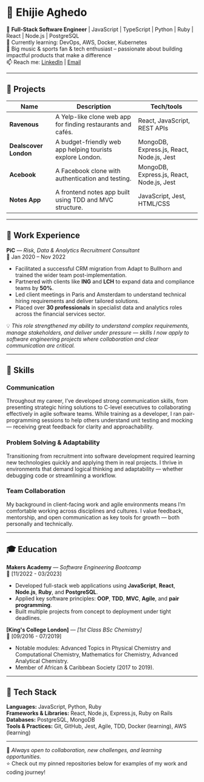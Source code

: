 # 👋 Ehijie Aghedo

🚀 **Full-Stack Software Engineer** | JavaScript | TypeScript | Python | Ruby | React | Node.js | PostgreSQL  
🌱 Currently learning: DevOps, AWS, Docker, Kubernetes  
🎵 Big music & sports fan & tech enthusiast – passionate about building impactful products that make a difference  
📫 Reach me: [LinkedIn](https://www.linkedin.com/in/ehijie-aghedo/) | [Email](mailto:eaghedo1@gmail.com)

---

## 🧩 Projects

| Name                         | Description                                                  | Tech/tools                                     |
| -----------------------------| ------------------------------------------------------------ | ---------------------------------------------- |
| **Ravenous**                 | A Yelp-like clone web app for finding restaurants and cafés. | React, JavaScript, REST APIs                   |
| **Dealscover London**        | A budget-friendly web app helping tourists explore London.   | MongoDB, Express.js, React, Node.js, Jest      |
| **Acebook**                  | A Facebook clone with authentication and testing.            | MongoDB, Express.js, React, Node.js, Jest      |
| **Notes App**                | A frontend notes app built using TDD and MVC structure.      | JavaScript, Jest, HTML/CSS                     |

---

## 💼 Work Experience

**PiC** — *Risk, Data & Analytics Recruitment Consultant*  
📆 Jan 2020 – Nov 2022  

- Facilitated a successful CRM migration from Adapt to Bullhorn and trained the wider team post-implementation.  
- Partnered with clients like **ING** and **LCH** to expand data and compliance teams by **50%**.  
- Led client meetings in Paris and Amsterdam to understand technical hiring requirements and deliver tailored solutions.  
- Placed over **30 professionals** in specialist data and analytics roles across the financial services sector.  

💡 *This role strengthened my ability to understand complex requirements, manage stakeholders, and deliver under pressure — skills I now apply to software engineering projects where collaboration and clear communication are critical.*

---

## 🧠 Skills

### Communication  
Throughout my career, I’ve developed strong communication skills, from presenting strategic hiring solutions to C-level executives to collaborating effectively in agile software teams. While training as a developer, I ran pair-programming sessions to help others understand unit testing and mocking — receiving great feedback for clarity and approachability.  

### Problem Solving & Adaptability  
Transitioning from recruitment into software development required learning new technologies quickly and applying them in real projects. I thrive in environments that demand logical thinking and adaptability — whether debugging code or streamlining a workflow.  

### Team Collaboration  
My background in client-facing work and agile environments means I’m comfortable working across disciplines and cultures. I value feedback, mentorship, and open communication as key tools for growth — both personally and technically.  

---

## 🎓 Education

**Makers Academy** — *Software Engineering Bootcamp*  
📆 [11/2022 - 03/2023]  
- Developed full-stack web applications using **JavaScript**, **React**, **Node.js**, **Ruby**, and **PostgreSQL**.  
- Applied key software principles: **OOP**, **TDD**, **MVC**, **Agile**, and **pair programming**.  
- Built multiple projects from concept to deployment under tight deadlines.  

**[King's College London]** — *[1st Class BSc Chemistry]*  
📆 [09/2016 - 07/2019]  
- Notable modules: Advanced Topics in Physical Chemistry and Computational Chemistry, Mathematics for Chemistry, Advanced Analytical Chemistry.
- Member of African & Caribbean Society (2017 to 2019).

---

## 🧰 Tech Stack

**Languages:** JavaScript, Python, Ruby  
**Frameworks & Libraries:** React, Node.js, Express.js, Ruby on Rails  
**Databases:** PostgreSQL, MongoDB  
**Tools & Practices:** Git, GitHub, Jest, Agile, TDD, Docker (learning), AWS (learning)  

---

💬 *Always open to collaboration, new challenges, and learning opportunities.*  
⭐ Check out my pinned repositories below for examples of my work and coding journey!
